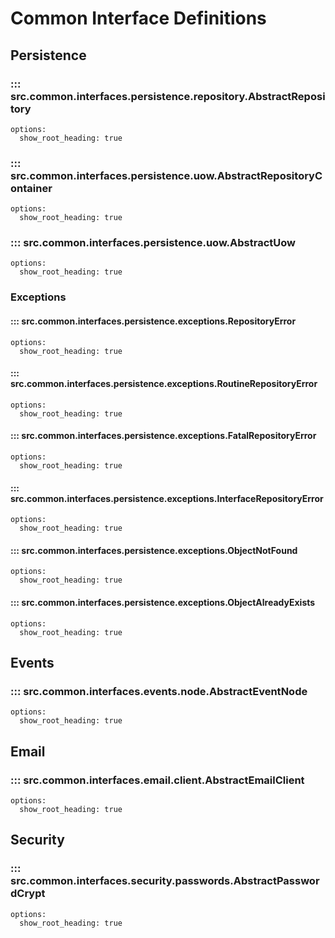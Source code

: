 # Common Interface Definitions

## Persistence

### ::: src.common.interfaces.persistence.repository.AbstractRepository
    options:
      show_root_heading: true
### ::: src.common.interfaces.persistence.uow.AbstractRepositoryContainer
    options:
      show_root_heading: true
### ::: src.common.interfaces.persistence.uow.AbstractUow
    options:
      show_root_heading: true

### Exceptions

#### ::: src.common.interfaces.persistence.exceptions.RepositoryError
    options:
      show_root_heading: true
#### ::: src.common.interfaces.persistence.exceptions.RoutineRepositoryError
    options:
      show_root_heading: true
#### ::: src.common.interfaces.persistence.exceptions.FatalRepositoryError
    options:
      show_root_heading: true
#### ::: src.common.interfaces.persistence.exceptions.InterfaceRepositoryError
    options:
      show_root_heading: true
#### ::: src.common.interfaces.persistence.exceptions.ObjectNotFound
    options:
      show_root_heading: true
#### ::: src.common.interfaces.persistence.exceptions.ObjectAlreadyExists
    options:
      show_root_heading: true

## Events

### ::: src.common.interfaces.events.node.AbstractEventNode
    options:
      show_root_heading: true

## Email

### ::: src.common.interfaces.email.client.AbstractEmailClient
    options:
      show_root_heading: true

## Security

### ::: src.common.interfaces.security.passwords.AbstractPasswordCrypt
    options:
      show_root_heading: true

###
